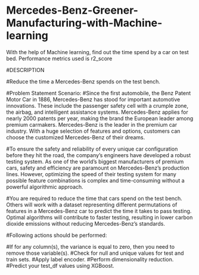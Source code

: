 # Mercedes-Benz-Greener-Manufacturing-with-Machine-learning
With the help of Machine learning, find out the time spend by a car on test bed. Performance metrics used is r2\_score


#DESCRIPTION

#Reduce the time a Mercedes-Benz spends on the test bench.

#Problem Statement Scenario:
#Since the first automobile, the Benz Patent Motor Car in 1886, Mercedes-Benz has stood for important automotive innovations. These include the passenger safety cell with a crumple zone, the airbag, and intelligent assistance systems. Mercedes-Benz applies for nearly 2000 patents per year, making the brand the European leader among premium carmakers. Mercedes-Benz is the leader in the premium car industry. With a huge selection of features and options, customers can choose the customized Mercedes-Benz of their dreams.

#To ensure the safety and reliability of every unique car configuration before they hit the road, the company’s engineers have developed a robust testing system. As one of the world’s biggest manufacturers of premium cars, safety and efficiency are paramount on Mercedes-Benz’s production lines. However, optimizing the speed of their testing system for many possible feature combinations is complex and time-consuming without a powerful algorithmic approach.

#You are required to reduce the time that cars spend on the test bench. Others will work with a dataset representing different permutations of features in a Mercedes-Benz car to predict the time it takes to pass testing. Optimal algorithms will contribute to faster testing, resulting in lower carbon dioxide emissions without reducing Mercedes-Benz’s standards.

#Following actions should be performed:

#If for any column(s), the variance is equal to zero, then you need to remove those variable(s).
#Check for null and unique values for test and train sets.
#Apply label encoder.
#Perform dimensionality reduction.
#Predict your test_df values using XGBoost.
